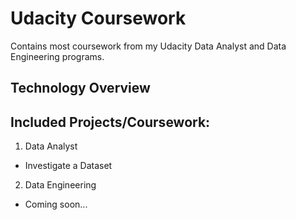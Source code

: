 # Udacity Coursework

Contains most coursework from my Udacity Data Analyst and Data Engineering programs.

## Technology Overview

## Included Projects/Coursework:
1. Data Analyst
  - Investigate a Dataset

2. Data Engineering
  - Coming soon...
